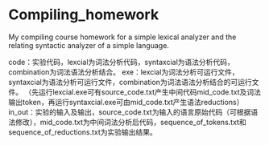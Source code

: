 # Compiling_homework
My compiling course homework for a simple lexical analyzer and the relating syntactic analyzer of a simple language.

code：实验代码，lexcial为词法分析代码，syntaxcial为语法分析代码，combination为词法语法分析结合。
exe：lexcial为词法分析可运行文件，syntaxcial为语法分析可运行文件，combination为词法语法分析结合的可运行文件。
（先运行lexcial.exe可有source_code.txt产生中间代码mid_code.txt及词法输出token，再运行syntaxcial.exe可由mid_code.txt产生语法reductions）
in_out：实验的输入及输出，source_code.txt为输入的语言原始代码（可根据语法修改），mid_code.txt为中间词法分析后代码，sequence_of_tokens.txt和sequence_of_reductions.txt为实验输出结果。
